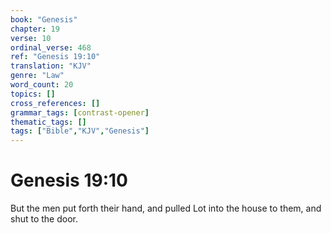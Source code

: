 ```yaml
---
book: "Genesis"
chapter: 19
verse: 10
ordinal_verse: 468
ref: "Genesis 19:10"
translation: "KJV"
genre: "Law"
word_count: 20
topics: []
cross_references: []
grammar_tags: [contrast-opener]
thematic_tags: []
tags: ["Bible","KJV","Genesis"]
---
```


# Genesis 19:10

But the men put forth their hand, and pulled Lot into the house to them, and shut to the door.
